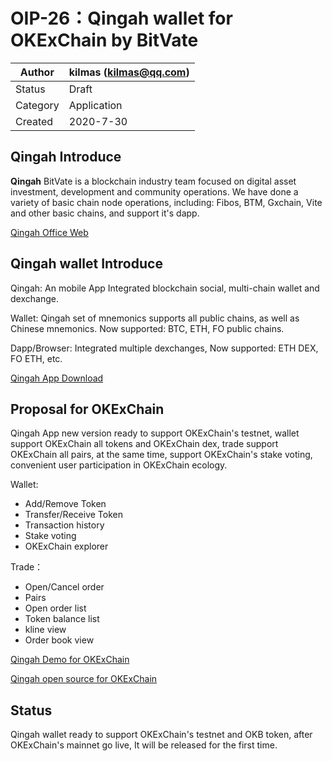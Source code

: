 # OIP-26：Qingah wallet for OKExChain by BitVate

| Author   | kilmas (kilmas@qq.com) |
| -------- | ------------------------ |
| Status   | Draft                    |
| Category | Application              |
| Created  | 2020-7-30                |

## Qingah Introduce

**Qingah** BitVate is a blockchain industry team focused on digital asset investment, development and community operations. We have done a variety of basic chain node operations, including: Fibos, BTM, Gxchain, Vite and other basic chains, and support it's dapp.

[Qingah Office Web](http://qingah.com)


## Qingah wallet Introduce

Qingah: An mobile App Integrated blockchain social, multi-chain wallet and dexchange.

Wallet: Qingah set of mnemonics supports all public chains, as well as Chinese mnemonics. Now supported: BTC, ETH, FO public chains.

Dapp/Browser: Integrated multiple dexchanges, Now supported:  ETH DEX, FO ETH, etc.

[Qingah App Download](https://github.com/kilmas/QHWallet/releases)

## Proposal for OKExChain

Qingah App new version ready to support OKExChain's testnet, wallet support OKExChain all tokens and OKExChain dex, trade support OKExChain all pairs, at the same time, support OKExChain's stake voting, convenient user participation in OKExChain ecology.

Wallet:
 - Add/Remove Token
 - Transfer/Receive Token
 - Transaction history
 - Stake voting
 - OKExChain explorer

Trade：
 - Open/Cancel order
 - Pairs
 - Open order list
 - Token balance list
 - kline view
 - Order book view

[Qingah Demo for OKExChain](https://github.com/kilmas/QHWallet/releases)

[Qingah open source for OKExChain](https://github.com/kilmas/QHWallet)


## Status
Qingah wallet ready to support OKExChain's testnet and OKB token, after OKExChain's mainnet go live, It will be released for the first time.